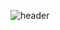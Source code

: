 ![header](https://capsule-render.vercel.app/api?type=shark&color=c0e3f5&height=200&section=header&text=Grow%Developer&fontSize=75)
